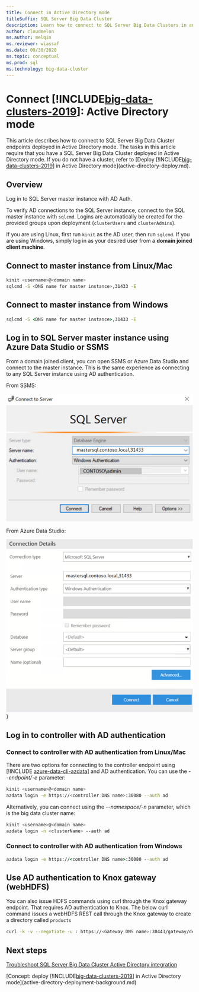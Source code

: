 ```yaml
---
title: Connect in Active Directory mode
titleSuffix: SQL Server Big Data Cluster
description: Learn how to connect to SQL Server Big Data Clusters in an Active Directory domain.
author: cloudmelon
ms.author: melqin
ms.reviewer: wiassaf
ms.date: 09/30/2020
ms.topic: conceptual
ms.prod: sql
ms.technology: big-data-cluster
---
```


# Connect [!INCLUDE[big-data-clusters-2019](../includes/ssbigdataclusters-ss-nover.md)]: Active Directory mode

This article describes how to connect to SQL Server Big Data Cluster endpoints deployed in Active Directory mode. The tasks in this article require that you have a SQL Server Big Data Cluster deployed in Active Directory mode. If you do not have a cluster, refer to [Deploy [!INCLUDE[big-data-clusters-2019](../includes/ssbigdataclusters-ss-nover.md)] in Active Directory mode](active-directory-deploy.md).

## Overview

Log in to SQL Server master instance with AD Auth.

To verify AD connections to the SQL Server instance, connect to the SQL master instance with `sqlcmd`. Logins are automatically be created for the provided groups upon deployment (`clusterUsers` and `clusterAdmins`).

If you are using Linux, first run `kinit` as the AD user, then run `sqlcmd`. If you are using Windows, simply log in as your desired user from a **domain joined client machine**.

## Connect to master instance from Linux/Mac

```bash
kinit <username>@<domain name>
sqlcmd -S <DNS name for master instance>,31433 -E
```

## Connect to master instance from Windows

```cmd
sqlcmd -S <DNS name for master instance>,31433 -E
```

## Log in to SQL Server master instance using Azure Data Studio or SSMS

From a domain joined client, you can open SSMS or Azure Data Studio and connect to the master instance. This is the same experience as connecting to any SQL Server instance using AD authentication.

From SSMS:

![Connect to SQL Server dialog in SSMS](./media/deploy-active-directory/image23.png)

From Azure Data Studio:

![Connect to SQL Server in Azure Data Studio dialog](./media/deploy-active-directory/image24.png)}

## Log in to controller with AD authentication

### Connect to controller with AD authentication from Linux/Mac

There are two options for connecting to the controller endpoint using [!INCLUDE [azure-data-cli-azdata](../includes/azure-data-cli-azdata.md)] and AD authentication. You can use the *--endpoint/-e* parameter:

```bash
kinit <username>@<domain name>
azdata login -e https://<controller DNS name>:30080 --auth ad
```

Alternatively, you can connect using the *--namespace/-n* parameter, which is the big data cluster name:

```bash
kinit <username>@<domain name>
azdata login -n <clusterName> --auth ad
```

### Connect to controller with AD authentication from Windows

```cmd
azdata login -e https://<controller DNS name>:30080 --auth ad
```

## Use AD authentication to Knox gateway (webHDFS)

You can also issue HDFS commands using curl through the Knox gateway endpoint. That requires AD authentication to Knox. The below curl command issues a webHDFS REST call through the Knox gateway to create a directory called `products`

```bash
curl -k -v --negotiate -u : https://<Gateway DNS name>:30443/gateway/default/webhdfs/v1/products?op=MKDIRS -X PUT
```

## Next steps

[Troubleshoot SQL Server Big Data Cluster Active Directory integration](troubleshoot-active-directory.md)

[Concept: deploy [!INCLUDE[big-data-clusters-2019](../includes/ssbigdataclusters-ss-nover.md)] in Active Directory mode](active-directory-deployment-background.md)

